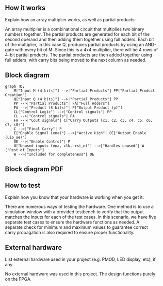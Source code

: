 <!---

This file is used to generate your project datasheet. Please fill in the information below and delete any unused
sections.

You can also include images in this folder and reference them in the markdown. Each image must be less than
512 kb in size, and the combined size of all images must be less than 1 MB.
-->

## How it works

Explain how an array multiplier works, as well as partial products:

An array multiplier is a combinational circuit that multiplies two binary numbers together. The partial products are generated for each bit of the second operand and then adding them together using full adders. 
Each bit of the multiplier, in this case Q, produces partial products by using an AND-gate with every bit of M. Since this is a 4x4 multiplier, there will be 4 rows of 4-bit partial products.
The partial products are then added together using full adders, with carry bits being moved to the next column as needed.

## Block diagram

```mermaid
graph TD;
    M["Input M (4 bits)"] -->|"Partial Products"| PP["Partial Product Creation"]
    Q["Input Q (4 bits)"] -->|"Partial Products"| PP
    PP -->|"Partial Products"| FA["Full Adders"]
    FA -->|"Product (8 bits)"| P["Output Product (p)"]
    CL["Control Logic"] -->|"Control signals"| PP
    CL -->|"Control signals"| FA
    FA -->|"Cout signals"| C["Carry Outputs (c1, c2, c3, c4, c5, c6, c7, c8)"]
    C -->|"Final Carry"| P
    E["Enable Signal (ena)"] -->|"Active High"| OE["Output Enable (uio_oe)"]
    OE -->|"Enable Control"| P
    U["Unused inputs (ena, clk, rst_n)"] -->|"Handles unused"| W ["Rest of Inputs"]
    W -->|"Included for completeness"| OE
```

## Block diagram PDF



## How to test

Explain how you know that your hardware is working when you get it:

There are numerous ways of testing the hardware. One method is to use a simulation window with a provided testbench to verify that the output matches the inputs for each of the test cases. In this scenario, we have five separate test cases to ensure the hardware functions as needed. A separate check for minimum and maximum values to guarantee correct carry propagation is also required to ensure proper functionality.

## External hardware

List external hardware used in your project (e.g. PMOD, LED display, etc), if any:

No external hardware was used in this project. The design functions purely on the FPGA.
